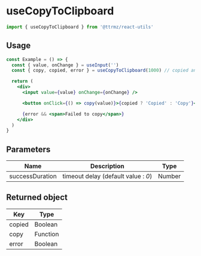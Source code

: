 # useCopyToClipboard

```jsx
import { useCopyToClipboard } from '@ttrmz/react-utils'
```

## Usage

```jsx
const Example = () => {
  const { value, onChange } = useInput('')
  const { copy, copied, error } = useCopyToClipboard(1000) // copied and error states will be reset after 1000 ms

  return (
    <div>
      <input value={value} onChange={onChange} />

      <button onClick={() => copy(value)}>{copied ? 'Copied' : 'Copy'}</button>

      {error && <span>Failed to copy</span>}
    </div>
  )
}
```

## Parameters

| Name            | Description                         | Type   |
| --------------- | ----------------------------------- | ------ |
| successDuration | timeout delay (default value : _0_) | Number |

## Returned object

| Key    | Type     |
| ------ | -------- |
| copied | Boolean  |
| copy   | Function |
| error  | Boolean  |
